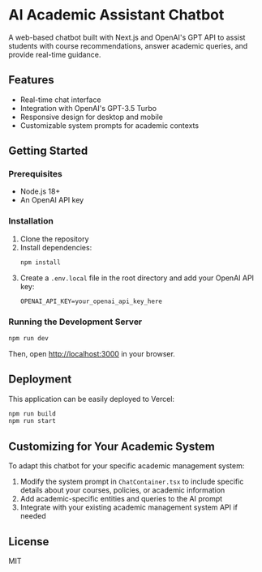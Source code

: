 # AI Academic Assistant Chatbot

A web-based chatbot built with Next.js and OpenAI's GPT API to assist students with course recommendations, answer academic queries, and provide real-time guidance.

## Features

- Real-time chat interface
- Integration with OpenAI's GPT-3.5 Turbo
- Responsive design for desktop and mobile
- Customizable system prompts for academic contexts

## Getting Started

### Prerequisites

- Node.js 18+
- An OpenAI API key

### Installation

1. Clone the repository
2. Install dependencies:
   ```bash
   npm install
   ```
3. Create a `.env.local` file in the root directory and add your OpenAI API key:
   ```
   OPENAI_API_KEY=your_openai_api_key_here
   ```

### Running the Development Server

```bash
npm run dev
```

Then, open [http://localhost:3000](http://localhost:3000) in your browser.

## Deployment

This application can be easily deployed to Vercel:

```bash
npm run build
npm run start
```

## Customizing for Your Academic System

To adapt this chatbot for your specific academic management system:

1. Modify the system prompt in `ChatContainer.tsx` to include specific details about your courses, policies, or academic information
2. Add academic-specific entities and queries to the AI prompt
3. Integrate with your existing academic management system API if needed

## License

MIT
